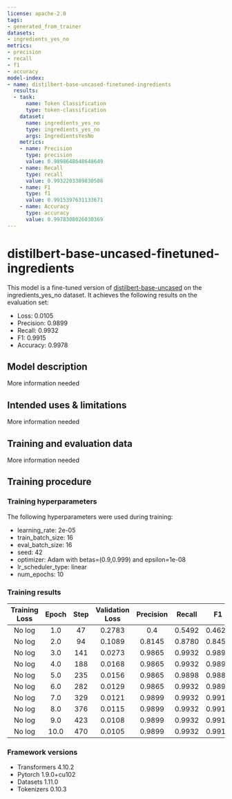 ```yaml
---
license: apache-2.0
tags:
- generated_from_trainer
datasets:
- ingredients_yes_no
metrics:
- precision
- recall
- f1
- accuracy
model-index:
- name: distilbert-base-uncased-finetuned-ingredients
  results:
  - task:
      name: Token Classification
      type: token-classification
    dataset:
      name: ingredients_yes_no
      type: ingredients_yes_no
      args: IngredientsYesNo
    metrics:
    - name: Precision
      type: precision
      value: 0.9898648648648649
    - name: Recall
      type: recall
      value: 0.9932203389830508
    - name: F1
      type: f1
      value: 0.9915397631133671
    - name: Accuracy
      type: accuracy
      value: 0.9978308026030369
---
```


<!-- This model card has been generated automatically according to the information the Trainer had access to. You
should probably proofread and complete it, then remove this comment. -->

# distilbert-base-uncased-finetuned-ingredients

This model is a fine-tuned version of [distilbert-base-uncased](https://huggingface.co/distilbert-base-uncased) on the ingredients_yes_no dataset.
It achieves the following results on the evaluation set:
- Loss: 0.0105
- Precision: 0.9899
- Recall: 0.9932
- F1: 0.9915
- Accuracy: 0.9978

## Model description

More information needed

## Intended uses & limitations

More information needed

## Training and evaluation data

More information needed

## Training procedure

### Training hyperparameters

The following hyperparameters were used during training:
- learning_rate: 2e-05
- train_batch_size: 16
- eval_batch_size: 16
- seed: 42
- optimizer: Adam with betas=(0.9,0.999) and epsilon=1e-08
- lr_scheduler_type: linear
- num_epochs: 10

### Training results

| Training Loss | Epoch | Step | Validation Loss | Precision | Recall | F1     | Accuracy |
|:-------------:|:-----:|:----:|:---------------:|:---------:|:------:|:------:|:--------:|
| No log        | 1.0   | 47   | 0.2783          | 0.4       | 0.5492 | 0.4629 | 0.8910   |
| No log        | 2.0   | 94   | 0.1089          | 0.8145    | 0.8780 | 0.8450 | 0.9718   |
| No log        | 3.0   | 141  | 0.0273          | 0.9865    | 0.9932 | 0.9899 | 0.9973   |
| No log        | 4.0   | 188  | 0.0168          | 0.9865    | 0.9932 | 0.9899 | 0.9973   |
| No log        | 5.0   | 235  | 0.0156          | 0.9865    | 0.9898 | 0.9882 | 0.9957   |
| No log        | 6.0   | 282  | 0.0129          | 0.9865    | 0.9932 | 0.9899 | 0.9973   |
| No log        | 7.0   | 329  | 0.0121          | 0.9899    | 0.9932 | 0.9915 | 0.9978   |
| No log        | 8.0   | 376  | 0.0115          | 0.9899    | 0.9932 | 0.9915 | 0.9978   |
| No log        | 9.0   | 423  | 0.0108          | 0.9899    | 0.9932 | 0.9915 | 0.9978   |
| No log        | 10.0  | 470  | 0.0105          | 0.9899    | 0.9932 | 0.9915 | 0.9978   |


### Framework versions

- Transformers 4.10.2
- Pytorch 1.9.0+cu102
- Datasets 1.11.0
- Tokenizers 0.10.3
